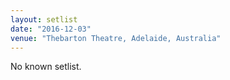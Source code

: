 ```yaml
---
layout: setlist
date: "2016-12-03"
venue: "Thebarton Theatre, Adelaide, Australia"
---
```


No known setlist.
